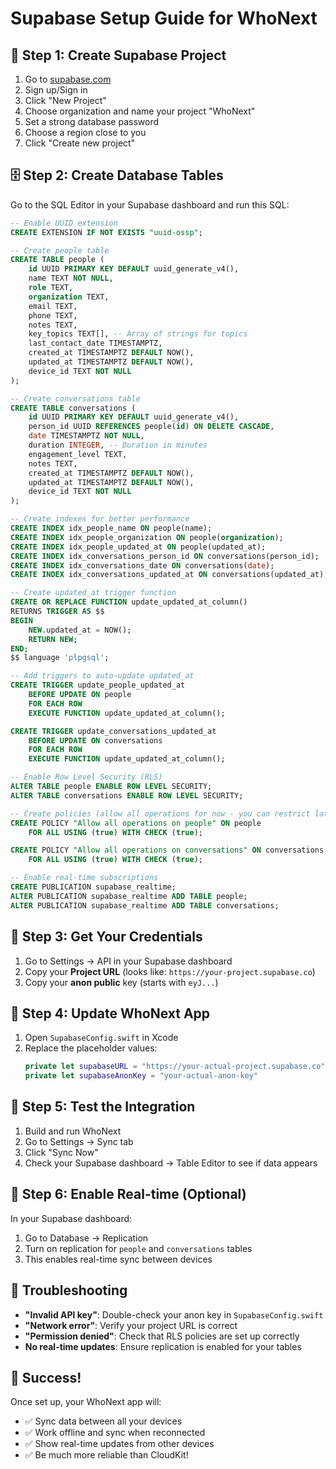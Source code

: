 # Supabase Setup Guide for WhoNext

## 🚀 Step 1: Create Supabase Project

1. Go to [supabase.com](https://supabase.com)
2. Sign up/Sign in
3. Click "New Project"
4. Choose organization and name your project "WhoNext"
5. Set a strong database password
6. Choose a region close to you
7. Click "Create new project"

## 🗄️ Step 2: Create Database Tables

Go to the SQL Editor in your Supabase dashboard and run this SQL:

```sql
-- Enable UUID extension
CREATE EXTENSION IF NOT EXISTS "uuid-ossp";

-- Create people table
CREATE TABLE people (
    id UUID PRIMARY KEY DEFAULT uuid_generate_v4(),
    name TEXT NOT NULL,
    role TEXT,
    organization TEXT,
    email TEXT,
    phone TEXT,
    notes TEXT,
    key_topics TEXT[], -- Array of strings for topics
    last_contact_date TIMESTAMPTZ,
    created_at TIMESTAMPTZ DEFAULT NOW(),
    updated_at TIMESTAMPTZ DEFAULT NOW(),
    device_id TEXT NOT NULL
);

-- Create conversations table
CREATE TABLE conversations (
    id UUID PRIMARY KEY DEFAULT uuid_generate_v4(),
    person_id UUID REFERENCES people(id) ON DELETE CASCADE,
    date TIMESTAMPTZ NOT NULL,
    duration INTEGER, -- Duration in minutes
    engagement_level TEXT,
    notes TEXT,
    created_at TIMESTAMPTZ DEFAULT NOW(),
    updated_at TIMESTAMPTZ DEFAULT NOW(),
    device_id TEXT NOT NULL
);

-- Create indexes for better performance
CREATE INDEX idx_people_name ON people(name);
CREATE INDEX idx_people_organization ON people(organization);
CREATE INDEX idx_people_updated_at ON people(updated_at);
CREATE INDEX idx_conversations_person_id ON conversations(person_id);
CREATE INDEX idx_conversations_date ON conversations(date);
CREATE INDEX idx_conversations_updated_at ON conversations(updated_at);

-- Create updated_at trigger function
CREATE OR REPLACE FUNCTION update_updated_at_column()
RETURNS TRIGGER AS $$
BEGIN
    NEW.updated_at = NOW();
    RETURN NEW;
END;
$$ language 'plpgsql';

-- Add triggers to auto-update updated_at
CREATE TRIGGER update_people_updated_at 
    BEFORE UPDATE ON people 
    FOR EACH ROW 
    EXECUTE FUNCTION update_updated_at_column();

CREATE TRIGGER update_conversations_updated_at 
    BEFORE UPDATE ON conversations 
    FOR EACH ROW 
    EXECUTE FUNCTION update_updated_at_column();

-- Enable Row Level Security (RLS)
ALTER TABLE people ENABLE ROW LEVEL SECURITY;
ALTER TABLE conversations ENABLE ROW LEVEL SECURITY;

-- Create policies (allow all operations for now - you can restrict later)
CREATE POLICY "Allow all operations on people" ON people
    FOR ALL USING (true) WITH CHECK (true);

CREATE POLICY "Allow all operations on conversations" ON conversations
    FOR ALL USING (true) WITH CHECK (true);

-- Enable real-time subscriptions
CREATE PUBLICATION supabase_realtime;
ALTER PUBLICATION supabase_realtime ADD TABLE people;
ALTER PUBLICATION supabase_realtime ADD TABLE conversations;
```

## 🔑 Step 3: Get Your Credentials

1. Go to Settings → API in your Supabase dashboard
2. Copy your **Project URL** (looks like: `https://your-project.supabase.co`)
3. Copy your **anon public** key (starts with `eyJ...`)

## 📱 Step 4: Update WhoNext App

1. Open `SupabaseConfig.swift` in Xcode
2. Replace the placeholder values:
   ```swift
   private let supabaseURL = "https://your-actual-project.supabase.co"
   private let supabaseAnonKey = "your-actual-anon-key"
   ```

## 🧪 Step 5: Test the Integration

1. Build and run WhoNext
2. Go to Settings → Sync tab
3. Click "Sync Now"
4. Check your Supabase dashboard → Table Editor to see if data appears

## 🔄 Step 6: Enable Real-time (Optional)

In your Supabase dashboard:
1. Go to Database → Replication
2. Turn on replication for `people` and `conversations` tables
3. This enables real-time sync between devices

## 🚨 Troubleshooting

- **"Invalid API key"**: Double-check your anon key in `SupabaseConfig.swift`
- **"Network error"**: Verify your project URL is correct
- **"Permission denied"**: Check that RLS policies are set up correctly
- **No real-time updates**: Ensure replication is enabled for your tables

## 🎉 Success!

Once set up, your WhoNext app will:
- ✅ Sync data between all your devices
- ✅ Work offline and sync when reconnected
- ✅ Show real-time updates from other devices
- ✅ Be much more reliable than CloudKit!
